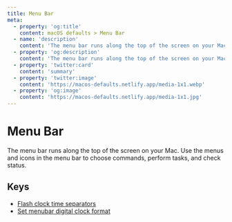 ```yaml
---
title: Menu Bar
meta:
  - property: 'og:title'
    content: macOS defaults > Menu Bar
  - name: 'description'
    content: 'The menu bar runs along the top of the screen on your Mac. Use the menus and icons in the menu bar to choose commands, perform tasks, and check status.'
  - property: 'og:description'
    content: 'The menu bar runs along the top of the screen on your Mac. Use the menus and icons in the menu bar to choose commands, perform tasks, and check status.'
  - property: 'twitter:card'
    content: 'summary'
  - property: 'twitter:image'
    content: 'https://macos-defaults.netlify.app/media-1x1.webp'
  - property: 'og:image'
    content: 'https://macos-defaults.netlify.app/media-1x1.jpg'
---
```


# Menu Bar

The menu bar runs along the top of the screen on your Mac. Use the menus and icons in the menu bar to choose commands, perform tasks, and check status.

## Keys

- [Flash clock time separators](./flashdateseparators.md)
- [Set menubar digital clock format](./dateformat.md)
